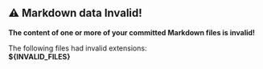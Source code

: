 ## ⚠️ Markdown data Invalid!

**The content of one or more of your committed Markdown files is invalid!**

The following files had invalid extensions:  
**${INVALID_FILES}**
